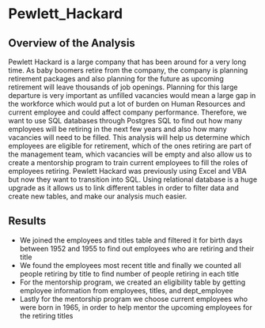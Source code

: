 # Pewlett_Hackard

## Overview of the Analysis
Pewlett Hackard is a large company that has been around for a very long time. As baby boomers retire from the company, the company is planning retirement packages and also planning for the future as upcoming retirement will leave thousands of job openings. Planning for this large departure is very important as unfilled vacancies would mean a large gap in the workforce which would put a lot of burden on Human Resources and current employee and could affect company performance. Therefore, we want to use SQL databases through Postgres SQL to find out how many employees will be retiring in the next few years and also how many vacancies will need to be filled. This analysis will help us determine which employees are eligible for retirement, which of the ones retiring are part of the management team, which vacancies will be empty and also allow us to create a mentorship program to train current employees to fill the roles of employees retiring. Pewlett Hackard was previously using Excel and VBA but now they want to transition into SQL. Using relational database is a huge upgrade as it allows us to link different tables in order to filter data and create new tables, and make our analysis much easier. 

## Results 
* We joined the employees and titles table and filtered it for birth days between 1952 and 1955 to find out employees who are retiring and their title
* We found the employees most recent title and finally we counted all people retiring by title to find number of people retiring in each title
* For the mentorship program, we created an eligibility table by getting employee information from employees, titles, and dept_employee 
* Lastly for the mentorship program we choose current employees who were born in 1965, in order to help mentor the upcoming employees for the retiring titles

